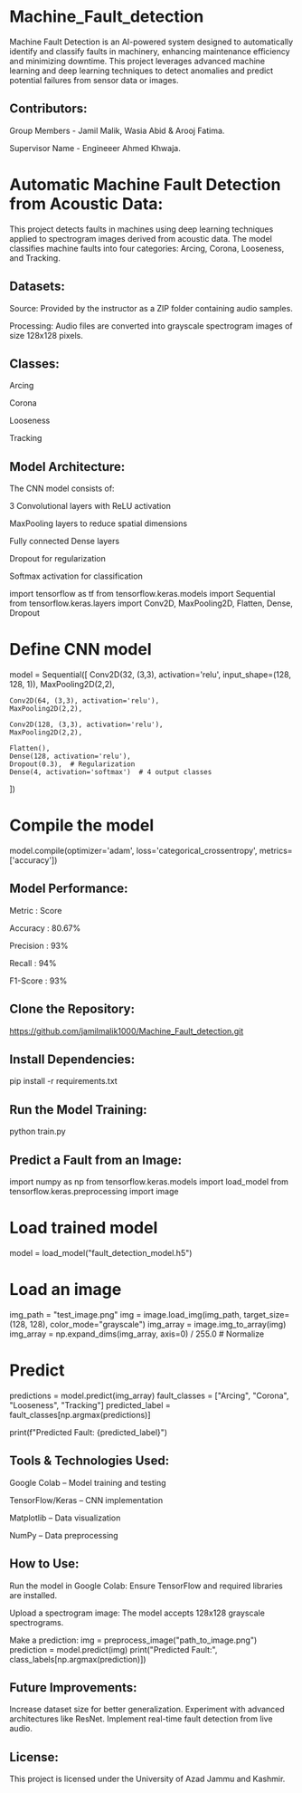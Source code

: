 # Machine_Fault_detection
Machine Fault Detection is an AI-powered system designed to automatically identify and classify faults in machinery, enhancing maintenance efficiency and minimizing downtime. This project leverages advanced machine learning and deep learning techniques to detect anomalies and predict potential failures from sensor data or images.
## Contributors:
Group Members - Jamil Malik, Wasia Abid & Arooj Fatima.

Supervisor Name - Engineeer Ahmed Khwaja.

# Automatic Machine Fault Detection from Acoustic Data:

This project detects faults in machines using deep learning techniques applied to spectrogram images derived from acoustic data. The model classifies machine faults into four categories: Arcing, Corona, Looseness, and Tracking.

## Datasets:
Source: Provided by the instructor as a ZIP folder containing audio samples.

Processing: Audio files are converted into grayscale spectrogram images of size 128x128 pixels.

## Classes:
Arcing

Corona

Looseness

Tracking
## Model Architecture:
The CNN model consists of:

3 Convolutional layers with ReLU activation

MaxPooling layers to reduce spatial dimensions

Fully connected Dense layers

Dropout for regularization

Softmax activation for classification

import tensorflow as tf
from tensorflow.keras.models import Sequential
from tensorflow.keras.layers import Conv2D, MaxPooling2D, Flatten, Dense, Dropout

# Define CNN model
model = Sequential([
    Conv2D(32, (3,3), activation='relu', input_shape=(128, 128, 1)),
    MaxPooling2D(2,2),

    Conv2D(64, (3,3), activation='relu'),
    MaxPooling2D(2,2),

    Conv2D(128, (3,3), activation='relu'),
    MaxPooling2D(2,2),

    Flatten(),
    Dense(128, activation='relu'),
    Dropout(0.3),  # Regularization
    Dense(4, activation='softmax')  # 4 output classes
])

# Compile the model
model.compile(optimizer='adam', loss='categorical_crossentropy', metrics=['accuracy'])


## Model Performance:
Metric                :                   Score

Accuracy              :           80.67%

Precision             :           93%

Recall                :          94%

F1-Score              :          93%
## Clone the Repository:
https://github.com/jamilmalik1000/Machine_Fault_detection.git

## Install Dependencies:
pip install -r requirements.txt

## Run the Model Training:
python train.py
## Predict a Fault from an Image:
import numpy as np
from tensorflow.keras.models import load_model
from tensorflow.keras.preprocessing import image

# Load trained model
model = load_model("fault_detection_model.h5")

# Load an image
img_path = "test_image.png"
img = image.load_img(img_path, target_size=(128, 128), color_mode="grayscale")
img_array = image.img_to_array(img)
img_array = np.expand_dims(img_array, axis=0) / 255.0  # Normalize

# Predict
predictions = model.predict(img_array)
fault_classes = ["Arcing", "Corona", "Looseness", "Tracking"]
predicted_label = fault_classes[np.argmax(predictions)]

print(f"Predicted Fault: {predicted_label}")

## Tools & Technologies Used:
Google Colab – Model training and testing

TensorFlow/Keras – CNN implementation

Matplotlib – Data visualization

NumPy – Data preprocessing

## How to Use:
Run the model in Google Colab: Ensure TensorFlow and required libraries are installed.

Upload a spectrogram image: The model accepts 128x128 grayscale spectrograms.

Make a prediction:
img = preprocess_image("path_to_image.png")
prediction = model.predict(img)
print("Predicted Fault:", class_labels[np.argmax(prediction)])

## Future Improvements:
Increase dataset size for better generalization.
Experiment with advanced architectures like ResNet.
Implement real-time fault detection from live audio.

## License:
This project is licensed under the University of Azad Jammu and Kashmir.
